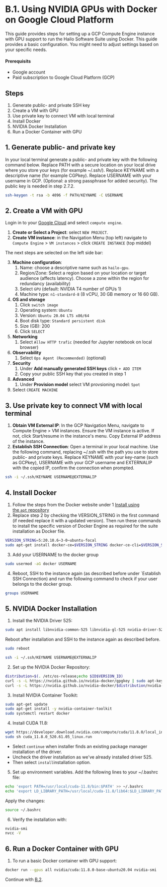 # B.1. Using NVIDIA GPUs with Docker on Google Cloud Platform

This guide provides steps for setting up a GCP Compute Engine instance with GPU support to run the Hailo Software Suite using Docker. This guide provides a basic configuration. You might need to adjust settings based on your specific needs.

#### Prerequisits
- Google account
- Paid subscription to Google Cloud Platform (GCP)

## Steps
1. Generate public- and private SSH key
2. Create a VM with GPU
3. Use private key to connect VM with local terminal
4. Install Docker
5. NVIDIA Docker Installation
6. Run a Docker Container with GPU

## 1. Generate public- and private key

In your local terminal generate a public- and private key with the following command below. Replace PATH with a secure location on your local drive where you store your keys (for example ~/.ssh/). Replace KEYNAME with a descriptive name (for example CGPkey). Replace USERNAME with your username in GCP. (Optional: a strong passphrase for added security). The public key is needed in step 2.7.2.
```sh
ssh-keygen -t rsa -b 4096 -f PATH/KEYNAME -C USERNAME
```

## 2. Create a VM with GPU

Login in to your [Google Cloud](https://console.cloud.google.com/) and select `compute engine`.

1. **Create or Select a Project**: select `NEW PROJECT`.
2. **Create VM instance**: in the Navigation Menu (top left) navigate to `Compute Engine` > `VM instances` > click `CREATE INSTANCE` (top middel)

The next steps are selected on the left side bar: 

3. **Machine configuration**:
	1. Name: choose a descriptive name such as `hailo-gpu`.
	2. Region/Zone: Select a region based on your location or target audience (affects latency). Choose a zone within the region for redundancy (availability)
	3. Select `GPU` (default: NVIDIA T4 number of GPUs 1)
	4. Machine type: `n1-standard-8` (8 vCPU, 30 GB memory or 16 60 GB).
4. **OS and storage**
	1. Click `switch image` 
	2. Operating system: `Ubuntu`
	3. Version: `Ubuntu 20.04 LTS x86/64`
	4. Boot disk type: `Standard persistent disk`
	5. Size (GB): 200
	6. Click `SELECT`
5. **Networking**
	1. Select `Allow HTTP trafic` (needed for Jupyter notebook on local browser)
6. **Observability**
	1. Select `Ops Agent (Recommended)` (optional)
7. **Security**
	1. Under **Add manually generated SSH keys** click `+ ADD ITEM`
	2. Copy your public SSH key that you created in step 1
8. **Advanced**
	1. Under **Provision model** select VM provsioning model: `Spot`
9. Select `CREATE MACHINE`

## 3. Use private key to connect VM with local terminal

1. **Obtain VM External IP**: In the GCP Navigation Menu, navigate to Compute Engine > VM instances. Ensure the VM instance is active. If not, click Start/resume in the instance's menu. Copy External IP address of the instance.
2. **Establish SSH Connection**: Open a terminal in your local machine. Use the following command, replacing ~/.ssh with the path you use to store public- and private keys. Replace KEYNAME with your key-name (such as GCPkey), USERNAME with your GCP username and EXTERNALIP with the copied IP, confirm the connection when prompted.
```sh
ssh -i ~/.ssh/KEYNAME USERNAME@EXTERNALIP
```

## 4. Install Docker

1. Follow the steps from the Docker website under 1 [Install using the `apt` repository](https://docs.docker.com/engine/install/ubuntu/#install-using-the-repository)
2. Replace step 2 by checking the VERSION_STRING in the first command (if needed replace it with a updated version). Then run these commands to install the specific version of Docker Engine as required for the suite installation as Docker file.
```sh
VERSION_STRING=5:20.10.6~3-0~ubuntu-focal
sudo apt-get install docker-ce=$VERSION_STRING docker-ce-cli=$VERSION_STRING containerd.io docker-buildx-plugin docker-compose-plugin
```
3. Add your USERNAME to the docker group
```sh
sudo usermod -aG docker USERNAME
```
4. Reboot, SSH to the instance again (as described before under `Establish SSH Connection) and run the following command to check if your user belongs to the docker group.
```sh
groups USERNAME
```

## 5. NVIDIA Docker Installation

1. Install the NVIDIA Driver 525:

```sh
sudo apt install libnvidia-common-525 libnvidia-gl-525 nvidia-driver-525 -y
```
Reboot after installation and SSH to the instance again as described before.
```sh
sudo reboot
```
```sh
ssh -i ~/.ssh/KEYNAME USERNAME@EXTERNALIP
```

2. Set up the NVIDIA Docker Repository:
```sh
distribution=$(. /etc/os-release;echo $ID$VERSION_ID)
curl -s -L https://nvidia.github.io/nvidia-docker/gpgkey | sudo apt-key add -
curl -s -L https://nvidia.github.io/nvidia-docker/$distribution/nvidia-docker.list | sudo tee /etc/apt/sources.list.d/nvidia-docker.list
```
3. Install NVIDIA Container Toolkit:
```sh
sudo apt-get update
sudo apt-get install -y nvidia-container-toolkit
sudo systemctl restart docker
```
4. Install CUDA 11.8:
```sh
wget https://developer.download.nvidia.com/compute/cuda/11.8.0/local_installers/cuda_11.8.0_520.61.05_linux.run
sudo sh cuda_11.8.0_520.61.05_linux.run
```
- Select `continue` when installer finds an existing package manager installation of the driver.
- Uncheck the driver installation as we've already installed driver 525.
- Then select `install`installation option.
5. Set up environment variables. Add the following lines to your ~/.bashrc file:
```sh
echo 'export PATH=/usr/local/cuda-11.8/bin:$PATH' >> ~/.bashrc
echo 'export LD_LIBRARY_PATH=/usr/local/cuda-11.8/lib64:$LD_LIBRARY_PATH' >> ~/.bashrc
```
Apply the changes:
```sh
source ~/.bashrc
```
6. Verify the installation with:
```sh
nvidia-smi
nvcc -V
```
## 6. Run a Docker Container with GPU

1. To run a basic Docker container with GPU support:
```sh
docker run --gpus all nvidia/cuda:11.8.0-base-ubuntu20.04 nvidia-smi
```
Continue with [B.2](https://github.com/marcory-hub/hailo/blob/main/gcp-vm-gpu-docker-software-suite-installation.md).
